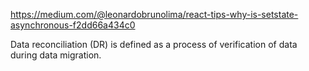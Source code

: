 https://medium.com/@leonardobrunolima/react-tips-why-is-setstate-asynchronous-f2dd66a434c0   


Data reconciliation (DR) is defined as a process of verification of data during data migration.